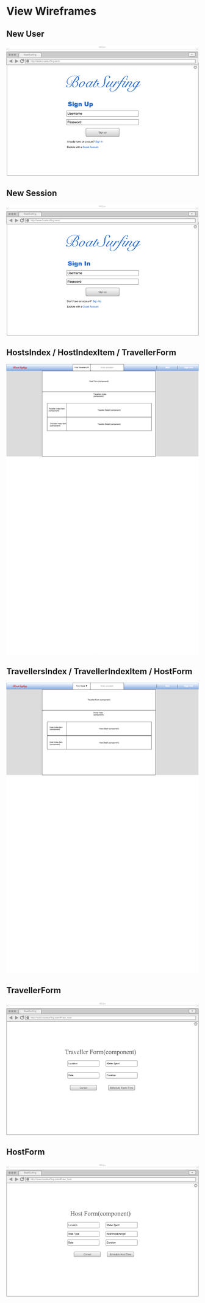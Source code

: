 # View Wireframes

## New User
![new-user]

## New Session
![new-session]

## HostsIndex / HostIndexItem / TravellerForm
![hosts]

## TravellersIndex / TravellerIndexItem / HostForm
![travellers]

## TravellerForm
![traveller-form]

## HostForm
![host-form]

[new-user]: ./wireframes/new_user.png
[new-session]: ./wireframes/new_session.png
[hosts]: ./wireframes/root_host.png
[travellers]: ./wireframes/root_traveller.png
[traveller-form]: ./wireframes/traveller_form.png
[host-form]: ./wireframes/host_form.png
